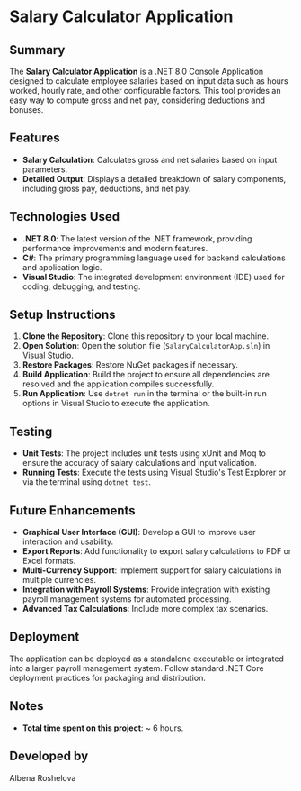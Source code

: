 # Salary Calculator Application

## Summary
The **Salary Calculator Application** is a .NET 8.0 Console Application designed to calculate employee salaries based on input data such as hours worked, hourly rate, and other configurable factors. This tool provides an easy way to compute gross and net pay, considering deductions and bonuses.

## Features
- **Salary Calculation**: Calculates gross and net salaries based on input parameters.
- **Detailed Output**: Displays a detailed breakdown of salary components, including gross pay, deductions, and net pay.

## Technologies Used
- **.NET 8.0**: The latest version of the .NET framework, providing performance improvements and modern features.
- **C#**: The primary programming language used for backend calculations and application logic.
- **Visual Studio**: The integrated development environment (IDE) used for coding, debugging, and testing.

## Setup Instructions
1. **Clone the Repository**: Clone this repository to your local machine.
2. **Open Solution**: Open the solution file (`SalaryCalculatorApp.sln`) in Visual Studio.
3. **Restore Packages**: Restore NuGet packages if necessary.
4. **Build Application**: Build the project to ensure all dependencies are resolved and the application compiles successfully.
5. **Run Application**: Use `dotnet run` in the terminal or the built-in run options in Visual Studio to execute the application.

## Testing
- **Unit Tests**: The project includes unit tests using xUnit and Moq to ensure the accuracy of salary calculations and input validation.
- **Running Tests**: Execute the tests using Visual Studio's Test Explorer or via the terminal using `dotnet test`.

## Future Enhancements
- **Graphical User Interface (GUI)**: Develop a GUI to improve user interaction and usability.
- **Export Reports**: Add functionality to export salary calculations to PDF or Excel formats.
- **Multi-Currency Support**: Implement support for salary calculations in multiple currencies.
- **Integration with Payroll Systems**: Provide integration with existing payroll management systems for automated processing.
- **Advanced Tax Calculations**: Include more complex tax scenarios.

## Deployment
The application can be deployed as a standalone executable or integrated into a larger payroll management system. Follow standard .NET Core deployment practices for packaging and distribution.

## Notes
- **Total time spent on this project**: ~ 6 hours.

## Developed by
Albena Roshelova 
